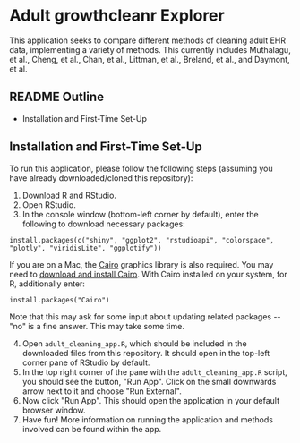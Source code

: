 # Adult growthcleanr Explorer

This application seeks to compare different methods of cleaning adult EHR data,
implementing a variety of methods. This currently includes Muthalagu, et al., Cheng, et
al., Chan, et al., Littman, et al., Breland, et al., and Daymont, et al.

## README Outline

- Installation and First-Time Set-Up

## Installation and First-Time Set-Up

To run this application, please follow the following steps (assuming you have already
downloaded/cloned this repository):

1. Download R and RStudio.
2. Open RStudio.
3. In the console window (bottom-left corner by default), enter the following to download necessary packages:

```{r}
install.packages(c("shiny", "ggplot2", "rstudioapi", "colorspace", "plotly", "viridisLite", "ggplotify"))
```

If you are on a Mac, the [Cairo](https://cairographics.org/) graphics library is also
required. You may need to [download and install
Cairo](https://cairographics.org/download/). With Cairo installed on your system, for
R, additionally enter:

```{r}
install.packages("Cairo")
```

Note that this may ask for some input about updating related packages -- "no" is a fine
answer. This may take some time.

4. Open `adult_cleaning_app.R`, which should be included in the downloaded files from
this repository. It should open in the top-left corner pane of RStudio by default.
5. In the top right corner of the pane with the `adult_cleaning_app.R` script, you should see the
button, "Run App". Click on the small downwards arrow next to it and choose "Run
External".
6. Now click "Run App". This should open the application in your default browser window.
7. Have fun! More information on running the application and methods involved can be
found within the app.
